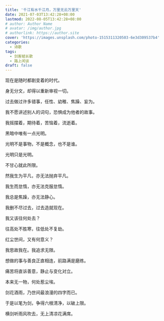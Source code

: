 ```yaml
---
title: '千江有水千江月，万里无云万里天'
date: 2021-07-03T13:42:28+08:00
lastmod: 2022-08-05T13:42:28+08:00
# author: Author Name
# avatar: /img/author.jpg
# authorlink: https://author.site
cover: 'https://images.unsplash.com/photo-1515311320503-6e3d309537b4'
categories:
  - 诗歌
tags:
  - 剑客赋长歌
  - 路上闲谈
draft: false
---
```


现在是随时都剧变着的时代。

<!--more-->

身无分文，却得以重新审视一切。

过去做过许多错事，任性、幼稚、焦躁、妄为。

我不愿讲述别人的词句，恐惧成为他者的故事。

我摇摆着，期待着，苦恼着，流逝着。

黑暗中唯有一点光明。

光明不是事物，不是概念，也不是谁。

光明只是光明。

不甘心就此所限。

然我生为平凡，亦无法抛弃平凡。

我生而怠惰，亦无法克服怠惰。

我总是焦躁，亦无法静心。

我删不尽过去，过去造就现在。

我又该往何处去？

往高处不胜寒，往低处不复劫。

红尘世间，又有何意义？

我思故我在。我追求无限。

想做的事与善良正直相连，前路满是磨练。

痛苦将直诉善意，静止与变化对立。

本来无一物，何处惹尘埃。

剑花酒雨，乃世间最浪漫的四字而已。

于是以笔为剑，争得六根清净，以破上限。

横剑听雨风吹去，无上清凉花满席。
